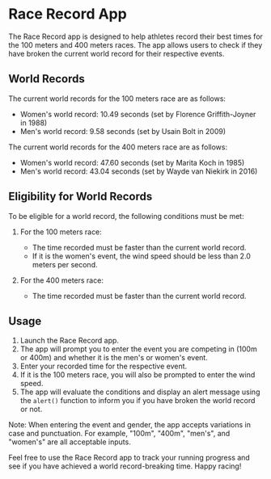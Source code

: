 # Race Record App

The Race Record app is designed to help athletes record their best times for the 100 meters and 400 meters races. The app allows users to check if they have broken the current world record for their respective events.

## World Records

The current world records for the 100 meters race are as follows:
- Women's world record: 10.49 seconds (set by Florence Griffith-Joyner in 1988)
- Men's world record: 9.58 seconds (set by Usain Bolt in 2009)

The current world records for the 400 meters race are as follows:
- Women's world record: 47.60 seconds (set by Marita Koch in 1985)
- Men's world record: 43.04 seconds (set by Wayde van Niekirk in 2016)

## Eligibility for World Records

To be eligible for a world record, the following conditions must be met:

1. For the 100 meters race:
   - The time recorded must be faster than the current world record.
   - If it is the women's event, the wind speed should be less than 2.0 meters per second.

2. For the 400 meters race:
   - The time recorded must be faster than the current world record.

## Usage

1. Launch the Race Record app.
2. The app will prompt you to enter the event you are competing in (100m or 400m) and whether it is the men's or women's event.
3. Enter your recorded time for the respective event.
4. If it is the 100 meters race, you will also be prompted to enter the wind speed.
5. The app will evaluate the conditions and display an alert message using the `alert()` function to inform you if you have broken the world record or not.

Note: When entering the event and gender, the app accepts variations in case and punctuation. For example, "100m", "400m", "men's", and "women's" are all acceptable inputs.

Feel free to use the Race Record app to track your running progress and see if you have achieved a world record-breaking time. Happy racing!
